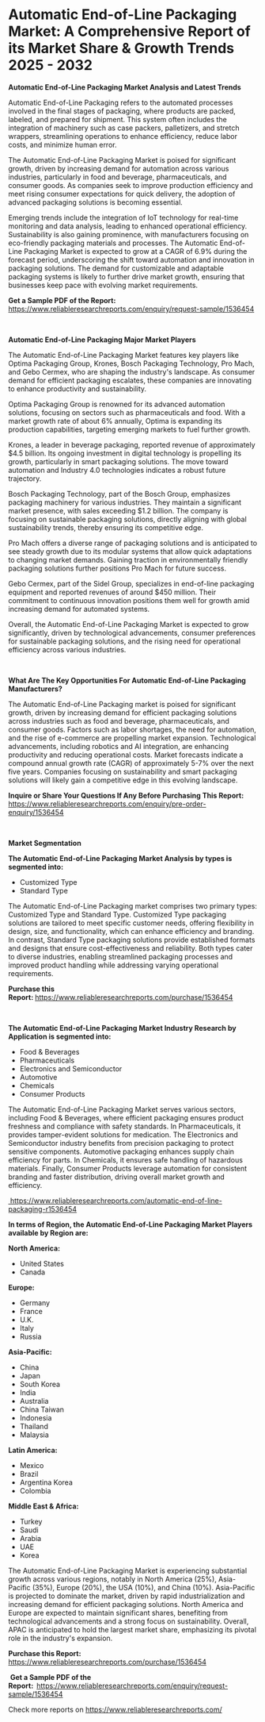 <p><h1>Automatic End-of-Line Packaging Market: A Comprehensive Report of its Market Share & Growth Trends 2025 - 2032</h1></p><p><strong>Automatic End-of-Line Packaging Market Analysis and Latest Trends</strong></p>
<p><p>Automatic End-of-Line Packaging refers to the automated processes involved in the final stages of packaging, where products are packed, labeled, and prepared for shipment. This system often includes the integration of machinery such as case packers, palletizers, and stretch wrappers, streamlining operations to enhance efficiency, reduce labor costs, and minimize human error.</p><p>The Automatic End-of-Line Packaging Market is poised for significant growth, driven by increasing demand for automation across various industries, particularly in food and beverage, pharmaceuticals, and consumer goods. As companies seek to improve production efficiency and meet rising consumer expectations for quick delivery, the adoption of advanced packaging solutions is becoming essential.</p><p>Emerging trends include the integration of IoT technology for real-time monitoring and data analysis, leading to enhanced operational efficiency. Sustainability is also gaining prominence, with manufacturers focusing on eco-friendly packaging materials and processes. The Automatic End-of-Line Packaging Market is expected to grow at a CAGR of 6.9% during the forecast period, underscoring the shift toward automation and innovation in packaging solutions. The demand for customizable and adaptable packaging systems is likely to further drive market growth, ensuring that businesses keep pace with evolving market requirements.</p></p>
<p><strong>Get a Sample PDF of the Report:&nbsp;</strong> <a href="https://www.reliableresearchreports.com/enquiry/request-sample/1536454?utm_campaign=2224&utm_medium=2&utm_source=Github&utm_content=ia&utm_term=11042025&utm_id=automatic-end-of-line-packaging">https://www.reliableresearchreports.com/enquiry/request-sample/1536454</a></p>
<p>&nbsp;</p>
<p><strong>Automatic End-of-Line Packaging Major Market Players</strong></p>
<p><p>The Automatic End-of-Line Packaging Market features key players like Optima Packaging Group, Krones, Bosch Packaging Technology, Pro Mach, and Gebo Cermex, who are shaping the industry's landscape. As consumer demand for efficient packaging escalates, these companies are innovating to enhance productivity and sustainability.</p><p>Optima Packaging Group is renowned for its advanced automation solutions, focusing on sectors such as pharmaceuticals and food. With a market growth rate of about 6% annually, Optima is expanding its production capabilities, targeting emerging markets to fuel further growth.</p><p>Krones, a leader in beverage packaging, reported revenue of approximately $4.5 billion. Its ongoing investment in digital technology is propelling its growth, particularly in smart packaging solutions. The move toward automation and Industry 4.0 technologies indicates a robust future trajectory.</p><p>Bosch Packaging Technology, part of the Bosch Group, emphasizes packaging machinery for various industries. They maintain a significant market presence, with sales exceeding $1.2 billion. The company is focusing on sustainable packaging solutions, directly aligning with global sustainability trends, thereby ensuring its competitive edge.</p><p>Pro Mach offers a diverse range of packaging solutions and is anticipated to see steady growth due to its modular systems that allow quick adaptations to changing market demands. Gaining traction in environmentally friendly packaging solutions further positions Pro Mach for future success.</p><p>Gebo Cermex, part of the Sidel Group, specializes in end-of-line packaging equipment and reported revenues of around $450 million. Their commitment to continuous innovation positions them well for growth amid increasing demand for automated systems.</p><p>Overall, the Automatic End-of-Line Packaging Market is expected to grow significantly, driven by technological advancements, consumer preferences for sustainable packaging solutions, and the rising need for operational efficiency across various industries.</p></p>
<p>&nbsp;</p>
<p><strong>What Are The Key Opportunities For Automatic End-of-Line Packaging Manufacturers?</strong></p>
<p><p>The Automatic End-of-Line Packaging market is poised for significant growth, driven by increasing demand for efficient packaging solutions across industries such as food and beverage, pharmaceuticals, and consumer goods. Factors such as labor shortages, the need for automation, and the rise of e-commerce are propelling market expansion. Technological advancements, including robotics and AI integration, are enhancing productivity and reducing operational costs. Market forecasts indicate a compound annual growth rate (CAGR) of approximately 5-7% over the next five years. Companies focusing on sustainability and smart packaging solutions will likely gain a competitive edge in this evolving landscape.</p></p>
<p><strong>Inquire or Share Your Questions If Any Before Purchasing This Report:</strong> <a href="https://www.reliableresearchreports.com/enquiry/pre-order-enquiry/1536454?utm_campaign=2224&utm_medium=2&utm_source=Github&utm_content=ia&utm_term=11042025&utm_id=automatic-end-of-line-packaging">https://www.reliableresearchreports.com/enquiry/pre-order-enquiry/1536454</a></p>
<p>&nbsp;</p>
<p><strong>Market Segmentation</strong></p>
<p><strong>The Automatic End-of-Line Packaging Market Analysis by types is segmented into:</strong></p>
<p><ul><li>Customized Type</li><li>Standard Type</li></ul></p>
<p><p>The Automatic End-of-Line Packaging market comprises two primary types: Customized Type and Standard Type. Customized Type packaging solutions are tailored to meet specific customer needs, offering flexibility in design, size, and functionality, which can enhance efficiency and branding. In contrast, Standard Type packaging solutions provide established formats and designs that ensure cost-effectiveness and reliability. Both types cater to diverse industries, enabling streamlined packaging processes and improved product handling while addressing varying operational requirements.</p></p>
<p><strong>Purchase this Report:&nbsp;</strong><a href="https://www.reliableresearchreports.com/purchase/1536454?utm_campaign=2224&utm_medium=2&utm_source=Github&utm_content=ia&utm_term=11042025&utm_id=automatic-end-of-line-packaging">https://www.reliableresearchreports.com/purchase/1536454</a></p>
<p>&nbsp;</p>
<p><strong>The Automatic End-of-Line Packaging Market Industry Research by Application is segmented into:</strong></p>
<p><ul><li>Food & Beverages</li><li>Pharmaceuticals</li><li>Electronics and Semiconductor</li><li>Automotive</li><li>Chemicals</li><li>Consumer Products</li></ul></p>
<p><p>The Automatic End-of-Line Packaging Market serves various sectors, including Food & Beverages, where efficient packaging ensures product freshness and compliance with safety standards. In Pharmaceuticals, it provides tamper-evident solutions for medication. The Electronics and Semiconductor industry benefits from precision packaging to protect sensitive components. Automotive packaging enhances supply chain efficiency for parts. In Chemicals, it ensures safe handling of hazardous materials. Finally, Consumer Products leverage automation for consistent branding and faster distribution, driving overall market growth and efficiency.</p></p>
<p><a href="https://www.reliableresearchreports.com/automatic-end-of-line-packaging-r1536454?utm_campaign=2224&utm_medium=2&utm_source=Github&utm_content=ia&utm_term=11042025&utm_id=automatic-end-of-line-packaging">&nbsp;https://www.reliableresearchreports.com/automatic-end-of-line-packaging-r1536454</a></p>
<p><strong>In terms of Region, the Automatic End-of-Line Packaging Market Players available by Region are:</strong></p>
<p>
    <p> <strong> North America: </strong>
        <ul>
            <li>United States</li>
            <li>Canada</li>
        </ul>
        </p> 
    <p> <strong> Europe: </strong>
        <ul>
            <li>Germany</li>
            <li>France</li>
            <li>U.K.</li>
            <li>Italy</li>
            <li>Russia</li>
        </ul>
        </p> 
    <p> <strong> Asia-Pacific: </strong>
        <ul>
            <li>China</li>
            <li>Japan</li>
            <li>South Korea</li>
            <li>India</li>
            <li>Australia</li>
            <li>China Taiwan</li>
            <li>Indonesia</li>
            <li>Thailand</li>
            <li>Malaysia</li>
        </ul>
        </p> 
    <p> <strong> Latin America: </strong>
        <ul>
            <li>Mexico</li>
            <li>Brazil</li>
            <li>Argentina Korea</li>
            <li>Colombia</li>
        </ul>
        </p> 
    <p> <strong> Middle East & Africa: </strong>
        <ul>
            <li>Turkey</li>
            <li>Saudi</li>
            <li>Arabia</li>
            <li>UAE</li>
            <li>Korea</li>
        </ul>
    </p>
    </p>
<p><p>The Automatic End-of-Line Packaging Market is experiencing substantial growth across various regions, notably in North America (25%), Asia-Pacific (35%), Europe (20%), the USA (10%), and China (10%). Asia-Pacific is projected to dominate the market, driven by rapid industrialization and increasing demand for efficient packaging solutions. North America and Europe are expected to maintain significant shares, benefiting from technological advancements and a strong focus on sustainability. Overall, APAC is anticipated to hold the largest market share, emphasizing its pivotal role in the industry's expansion.</p></p>
<p><strong>Purchase this Report: </strong><a href="https://www.reliableresearchreports.com/purchase/1536454?utm_campaign=2224&utm_medium=2&utm_source=Github&utm_content=ia&utm_term=11042025&utm_id=automatic-end-of-line-packaging">https://www.reliableresearchreports.com/purchase/1536454</a></p>
<p>&nbsp;<strong>Get a Sample PDF of the Report:&nbsp;&nbsp;</strong><a href="https://www.reliableresearchreports.com/enquiry/request-sample/1536454?utm_campaign=2224&utm_medium=2&utm_source=Github&utm_content=ia&utm_term=11042025&utm_id=automatic-end-of-line-packaging">https://www.reliableresearchreports.com/enquiry/request-sample/1536454</a></p>
<p><strong></strong></p>
<p>Check more reports on <a href="https://www.reliableresearchreports.com/?utm_campaign=2224&utm_medium=2&utm_source=Github&utm_content=ia&utm_term=11042025&utm_id=automatic-end-of-line-packaging">https://www.reliableresearchreports.com/</a></p>